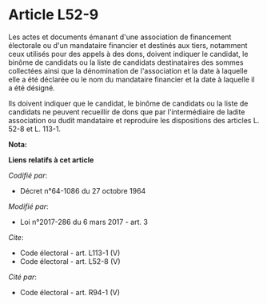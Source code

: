 # Article L52-9

Les actes et documents émanant d'une association de financement électorale ou d'un mandataire financier et destinés aux
tiers, notamment ceux utilisés pour des appels à des dons, doivent indiquer le candidat, le binôme de candidats ou la liste
de candidats destinataires des sommes collectées ainsi que la dénomination de l'association et la date à laquelle elle a été
déclarée ou le nom du mandataire financier et la date à laquelle il a été désigné. 

Ils doivent indiquer que le candidat, le binôme de candidats ou la liste de candidats ne peuvent recueillir de dons que par
l'intermédiaire de ladite association ou dudit mandataire et reproduire les dispositions des articles L. 52-8 et L. 113-1.

**Nota:**



**Liens relatifs à cet article**

_Codifié par_:

  - Décret n°64-1086 du 27 octobre 1964

_Modifié par_:

  - Loi n°2017-286 du 6 mars 2017 - art. 3

_Cite_:

  - Code électoral - art. L113-1 (V)
  - Code électoral - art. L52-8 (V)

_Cité par_:

  - Code électoral - art. R94-1 (V)
